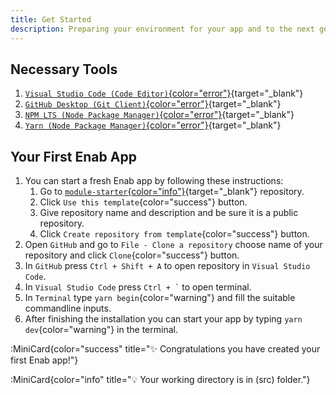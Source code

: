 ```yaml
---
title: Get Started
description: Preparing your environment for your app and to the next generation of businesses.
---
```


## Necessary Tools

1. [`Visual Studio Code (Code Editor)`{color="error"}](https://code.visualstudio.com/download){target="_blank"}
1. [`GitHub Desktop (Git Client)`{color="error"}](https://desktop.github.com/){target="_blank"}
1. [`NPM LTS (Node Package Manager)`{color="error"}](https://nodejs.org/en/download/){target="_blank"}
1. [`Yarn (Node Package Manager)`{color="error"}](https://yarnpkg.com/en/docs/install){target="_blank"}

## Your First Enab App
1. You can start a fresh Enab app by following these instructions:
    1. Go to [`module-starter`{color="info"}](https://github.com/EnabApp/module-starter){target="_blank"} repository.
    1. Click `Use this template`{color="success"} button.
    1. Give repository name and description and be sure it is a public repository.
    1. Click `Create repository from template`{color="success"} button.
1. Open `GitHub` and go to `File - Clone a repository` choose name of your repository and click `Clone`{color="success"} button.
1. In `GitHub` press `Ctrl + Shift + A` to open repository in `Visual Studio Code`.
1. In `Visual Studio Code` press ``` Ctrl + ` ``` to open terminal.
1. In `Terminal` type `yarn begin`{color="warning"} and fill the suitable commandline inputs.
1. After finishing the installation you can start your app by typing `yarn dev`{color="warning"} in the terminal.


:MiniCard{color="success" title="✨ Congratulations you have created your first Enab app!"}

:MiniCard{color="info" title="💡 Your working directory is in (src) folder."}

